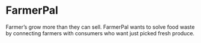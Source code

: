 # FarmerPal

Farmer’s grow more than they can sell. FarmerPal wants to solve food waste by connecting farmers with consumers who want just picked fresh produce.



